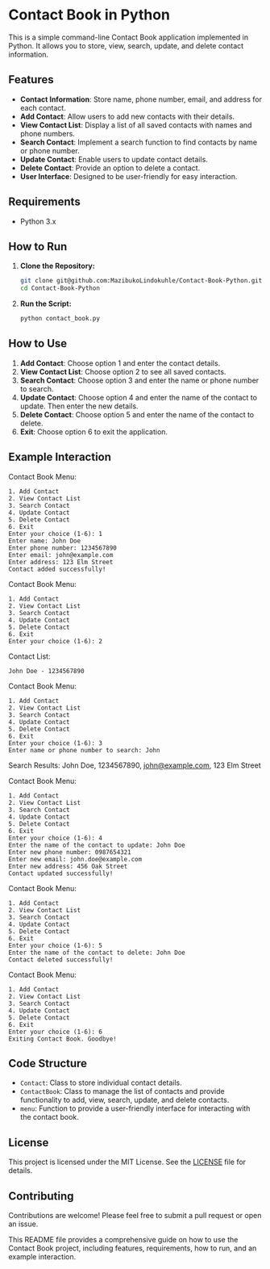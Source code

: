 # Contact Book in Python

This is a simple command-line Contact Book application implemented in Python. It allows you to store, view, search, update, and delete contact information.

## Features

- **Contact Information**: Store name, phone number, email, and address for each contact.
- **Add Contact**: Allow users to add new contacts with their details.
- **View Contact List**: Display a list of all saved contacts with names and phone numbers.
- **Search Contact**: Implement a search function to find contacts by name or phone number.
- **Update Contact**: Enable users to update contact details.
- **Delete Contact**: Provide an option to delete a contact.
- **User Interface**: Designed to be user-friendly for easy interaction.

## Requirements

- Python 3.x

## How to Run

1. **Clone the Repository:**

    ```sh
    git clone git@github.com:MazibukoLindokuhle/Contact-Book-Python.git
    cd Contact-Book-Python
    ```

2. **Run the Script:**

    ```sh
    python contact_book.py
    ```

## How to Use

1. **Add Contact**: Choose option 1 and enter the contact details.
2. **View Contact List**: Choose option 2 to see all saved contacts.
3. **Search Contact**: Choose option 3 and enter the name or phone number to search.
4. **Update Contact**: Choose option 4 and enter the name of the contact to update. Then enter the new details.
5. **Delete Contact**: Choose option 5 and enter the name of the contact to delete.
6. **Exit**: Choose option 6 to exit the application.

## Example Interaction

Contact Book Menu:

    1. Add Contact
    2. View Contact List
    3. Search Contact
    4. Update Contact
    5. Delete Contact
    6. Exit
    Enter your choice (1-6): 1
    Enter name: John Doe
    Enter phone number: 1234567890
    Enter email: john@example.com
    Enter address: 123 Elm Street
    Contact added successfully!

Contact Book Menu:

    1. Add Contact
    2. View Contact List
    3. Search Contact
    4. Update Contact
    5. Delete Contact
    6. Exit
    Enter your choice (1-6): 2

Contact List:

    John Doe - 1234567890

Contact Book Menu:

    1. Add Contact
    2. View Contact List
    3. Search Contact
    4. Update Contact
    5. Delete Contact
    6. Exit
    Enter your choice (1-6): 3
    Enter name or phone number to search: John

Search Results:
John Doe, 1234567890, john@example.com, 123 Elm Street

Contact Book Menu:

    1. Add Contact
    2. View Contact List
    3. Search Contact
    4. Update Contact
    5. Delete Contact
    6. Exit
    Enter your choice (1-6): 4
    Enter the name of the contact to update: John Doe
    Enter new phone number: 0987654321
    Enter new email: john.doe@example.com
    Enter new address: 456 Oak Street
    Contact updated successfully!

Contact Book Menu:

    1. Add Contact
    2. View Contact List
    3. Search Contact
    4. Update Contact
    5. Delete Contact
    6. Exit
    Enter your choice (1-6): 5
    Enter the name of the contact to delete: John Doe
    Contact deleted successfully!

Contact Book Menu:

    1. Add Contact
    2. View Contact List
    3. Search Contact
    4. Update Contact
    5. Delete Contact
    6. Exit
    Enter your choice (1-6): 6
    Exiting Contact Book. Goodbye!


## Code Structure

- `Contact`: Class to store individual contact details.
- `ContactBook`: Class to manage the list of contacts and provide functionality to add, view, search, update, and delete contacts.
- `menu`: Function to provide a user-friendly interface for interacting with the contact book.

## License

This project is licensed under the MIT License. See the [LICENSE](LICENSE) file for details.

## Contributing

Contributions are welcome! Please feel free to submit a pull request or open an issue.

This README file provides a comprehensive guide on how to use the Contact Book project, including features, requirements, how to run, and an example interaction.
